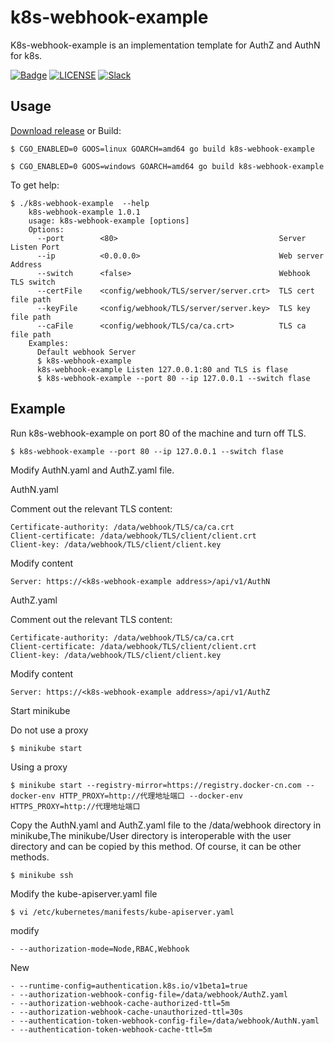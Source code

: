 k8s-webhook-example
========

K8s-webhook-example is an implementation template for AuthZ and AuthN for k8s.

[![Badge](https://img.shields.io/badge/link-996.icu-%23FF4D5B.svg)](https://996.icu/#/en_US)
[![LICENSE](https://img.shields.io/badge/license-Anti%20996-blue.svg)](https://github.com/996icu/996.ICU/blob/master/LICENSE)
[![Slack](https://img.shields.io/badge/slack-996icu-green.svg)](https://join.slack.com/t/996icu/shared_invite/enQtNTg4MjA3MzA1MzgxLWQyYzM5M2IyZmIyMTVjMzU5NTE5MGI5Y2Y2YjgwMmJiMWMxMWMzNGU3NDJmOTdhNmRlYjJlNjk5ZWZhNWIwZGM)

Usage
-----
[Download release](https://github.com/jamescun/switcher/releases) or Build:

    $ CGO_ENABLED=0 GOOS=linux GOARCH=amd64 go build k8s-webhook-example

    $ CGO_ENABLED=0 GOOS=windows GOARCH=amd64 go build k8s-webhook-example

To get help:

    $ ./k8s-webhook-example  --help
        k8s-webhook-example 1.0.1
        usage: k8s-webhook-example [options]
        Options:
          --port        <80>                                    Server Listen Port
          --ip          <0.0.0.0>                               Web server Address
          --switch      <false>                                 Webhook TLS switch
          --certFile    <config/webhook/TLS/server/server.crt>  TLS cert file path
          --keyFile     <config/webhook/TLS/server/server.key>  TLS key file path
          --caFile      <config/webhook/TLS/ca/ca.crt>          TLS ca file path
        Examples:
          Default webhook Server
          $ k8s-webhook-example
          k8s-webhook-example Listen 127.0.0.1:80 and TLS is flase  
          $ k8s-webhook-example --port 80 --ip 127.0.0.1 --switch flase

Example
-------
Run k8s-webhook-example on port 80 of the machine and turn off TLS.

    $ k8s-webhook-example --port 80 --ip 127.0.0.1 --switch flase

Modify AuthN.yaml and AuthZ.yaml file.

AuthN.yaml

Comment out the relevant TLS content:

    Certificate-authority: /data/webhook/TLS/ca/ca.crt
    Client-certificate: /data/webhook/TLS/client/client.crt
    Client-key: /data/webhook/TLS/client/client.key

Modify content

    Server: https://<k8s-webhook-example address>/api/v1/AuthN

AuthZ.yaml

Comment out the relevant TLS content:

    Certificate-authority: /data/webhook/TLS/ca/ca.crt
    Client-certificate: /data/webhook/TLS/client/client.crt
    Client-key: /data/webhook/TLS/client/client.key

Modify content

    Server: https://<k8s-webhook-example address>/api/v1/AuthZ

Start minikube

Do not use a proxy

    $ minikube start

Using a proxy

    $ minikube start --registry-mirror=https://registry.docker-cn.com --docker-env HTTP_PROXY=http://代理地址端口 --docker-env HTTPS_PROXY=http://代理地址端口

Copy the AuthN.yaml and AuthZ.yaml file to the /data/webhook directory in minikube,The minikube/User directory is interoperable with the user directory and can be copied by this method. Of course, it can be other methods.

    $ minikube ssh

Modify the kube-apiserver.yaml file

    $ vi /etc/kubernetes/manifests/kube-apiserver.yaml

modify

    - --authorization-mode=Node,RBAC,Webhook
New

    - --runtime-config=authentication.k8s.io/v1beta1=true
    - --authorization-webhook-config-file=/data/webhook/AuthZ.yaml
    - --authorization-webhook-cache-authorized-ttl=5m
    - --authorization-webhook-cache-unauthorized-ttl=30s
    - --authentication-token-webhook-config-file=/data/webhook/AuthN.yaml
    - --authentication-token-webhook-cache-ttl=5m
